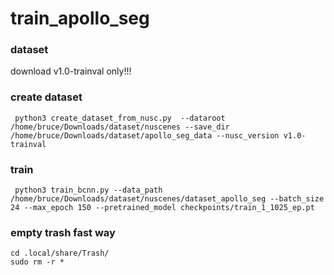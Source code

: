 # train_apollo_seg

### dataset
download v1.0-trainval only!!!

### create dataset
```
 python3 create_dataset_from_nusc.py  --dataroot /home/bruce/Downloads/dataset/nuscenes --save_dir /home/bruce/Downloads/dataset/apollo_seg_data --nusc_version v1.0-trainval
```

### train 
```
 python3 train_bcnn.py --data_path /home/bruce/Downloads/dataset/nuscenes/dataset_apollo_seg --batch_size 24 --max_epoch 150 --pretrained_model checkpoints/train_1_1025_ep.pt

```

### empty trash fast way 
```
cd .local/share/Trash/
sudo rm -r *
```
